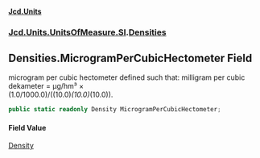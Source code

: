 #### [Jcd.Units](index.md 'index')
### [Jcd.Units.UnitsOfMeasure.SI](Jcd.Units.UnitsOfMeasure.SI.md 'Jcd.Units.UnitsOfMeasure.SI').[Densities](Densities.md 'Jcd.Units.UnitsOfMeasure.SI.Densities')

## Densities.MicrogramPerCubicHectometer Field

microgram per cubic hectometer defined such that: milligram per cubic dekameter = μg/hm³ ×  
(1.0/1000.0)/((10.0)*(10.0)*(10.0)).

```csharp
public static readonly Density MicrogramPerCubicHectometer;
```

#### Field Value
[Density](Density.md 'Jcd.Units.UnitTypes.Density')